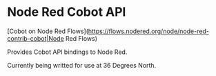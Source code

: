# Node Red Cobot API

[Cobot on Node Red Flows](https://flows.nodered.org/node/node-red-contrib-cobot|Node Red Flows)

Provides Cobot API bindings to Node Red.

Currently being writted for use at 36 Degrees North.
